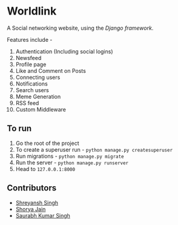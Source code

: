 Worldlink
=========

A Social networking website, using the *Django framework*.  

Features include -  
1. Authentication (Including social logins)
2. Newsfeed
3. Profile page
4. Like and Comment on Posts
5. Connecting users
6. Notifications
7. Search users
8. Meme Generation
9. RSS feed
10. Custom Middleware

## To run

1. Go the root of the project
2. To create a superuser run - `python manage.py createsuperuser`
3. Run migrations -  `python manage.py migrate`
4. Run the server - `python manage.py runserver`
5. Head to `127.0.0.1:8000`

## Contributors  
* [Shreyansh Singh](https://github.com/shreyansh26)
* [Shorya Jain](https://github.com/SJ255)
* [Saurabh Kumar Singh](https://github.com/saurabh303)
